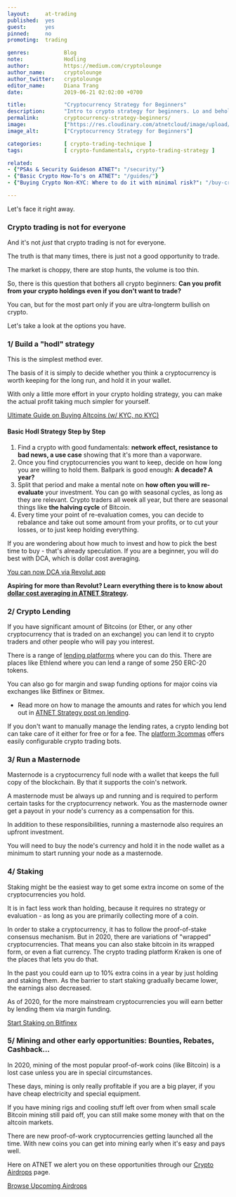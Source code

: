 ```yaml
---
layout:     at-trading
published:  yes
guest:      yes
pinned:     no
promoting:  trading

genres:           Blog
note:             Hodling
author:           https://medium.com/cryptolounge
author_name:      cryptolounge
author_twitter:   cryptolounge
editor_name:      Diana Trang
date:             2019-06-21 02:02:00 +0700

title:            "Cryptocurrency Strategy for Beginners"
description:      "Intro to crypto strategy for beginners. Lo and behold, there is a strategy even to hodling."
permalink:        cryptocurrency-strategy-beginners/
image:            ["https://res.cloudinary.com/atnetcloud/image/upload/c_lfill,h_360,w_700/v1596693911/atnet/__women/pexels-vlada-karpovich-4050296_zjrjnt.jpg"]
image_alt:        ["Cryptocurrency Strategy for Beginners"]

categories:       [ crypto-trading-technique ]
tags:             [ crypto-fundamentals, crypto-trading-strategy ]

related:
- {"PSAs & Security Guideson ATNET": "/security/"}
- {"Basic Crypto How-To's on ATNET": "/guides/"}
- {"Buying Crypto Non-KYC: Where to do it with minimal risk?": "/buy-crypto-no-kyc/"}

---
```


Let's face it right away.

### Crypto trading is not for everyone

And it's not *just* that crypto trading is not for everyone.

The truth is that many times, there is just not a good opportunity to trade.

The market is choppy, there are stop hunts, the volume is too thin.

So, there is this question that bothers all crypto beginners: **Can you profit from your crypto holdings even if you don't want to trade?**

You can, but for the most part only if you are ultra-longterm bullish on crypto.

Let's take a look at the options you have.

### 1/ Build a "hodl" strategy

This is the simplest method ever.

The basis of it is simply to decide whether you think a cryptocurrency is worth keeping for the long run, and hold it in your wallet.

With only a little more effort in your crypto holding strategy, you can make the actual profit taking much simpler for yourself.

<a class="btn" href="/how-to-buy-altcoins/">Ultimate Guide on Buying Altcoins (w/ KYC, no KYC)</a>


#### Basic Hodl Strategy Step by Step

1. Find a crypto with good fundamentals: **network effect, resistance to bad news, a use case** showing that it's more than a vaporware.
2. Once you find cryptocurrencies you want to keep, decide on how long you are willing to hold them. Ballpark is good enough: **A decade? A year?**
3. Split that period and make a mental note on **how often you will re-evaluate** your investment. You can go with seasonal cycles, as long as they are relevant. Crypto traders all week all year, but there are seasonal things like **the halving cycle** of Bitcoin.
4. Every time your point of re-evaluation comes, you can decide to rebalance and take out some amount from your profits, or to cut your losses, or to just keep holding everything.

If you are wondering about how much to invest and how to pick the best time to buy - that's already speculation. If you are a beginner, you will do best with DCA, which is dollar cost averaging.

<p><a class="btn" href="/howto/revolut-recurring-buy/">You can now DCA via Revolut app</a></p>

**Aspiring for more than Revolut? Learn everything there is to know about [dollar cost averaging in ATNET Strategy](/strategy/dollar-cost-averaging/).**

### 2/ Crypto Lending

If you have significant amount of Bitcoins (or Ether, or any other cryptocurrency that is traded on an exchange) you can lend it to crypto traders and other people who will pay you interest.

There is a range of [lending platforms](https://www.cryptocoinzone.com/bitcoin-lending/) where you can do this. There are places like Ethlend where you can lend a range of some 250 ERC-20 tokens.

You can also go for margin and swap funding options for major coins via exchanges like Bitfinex or Bitmex.

* Read more on how to manage the amounts and rates for which you lend out in [ATNET Strategy post on lending](/strategy/cryptocurrency-lending/).

If you don't want to manually manage the lending rates, a crypto lending bot can take care of it either for free or for a fee. The [platform 3commas](http://bit.ly/34Zampi) offers easily configurable crypto trading bots.

### 3/ Run a Masternode

Masternode is a cryptocurrency full node with a wallet that keeps the full copy of the blockchain. By that it supports the coin's network.

A masternode must be always up and running and is required to perform certain tasks for the cryptocurrency network. You as the masternode owner get a payout in your node's currency as a compensation for this.

In addition to these responsibilities, running a masternode also requires an upfront investment.

You will need to buy the node's currency and hold it in the node wallet as a minimum to start running your node as a masternode.

### 4/ Staking

Staking might be the easiest way to get some extra income on some of the cryptocurrencies you hold.

It is in fact less work than holding, because it requires no strategy or evaluation - as long as you are primarily collecting more of a coin.

In order to stake a cryptocurrency, it has to follow the proof-of-stake consensus mechanism. But in 2020, there are variations of "wrapped" cryptocurrencies. That means you can also stake bitcoin in its wrapped form, or even a fiat currency. The crypto trading platform Kraken is one of the places that lets you do that.

In the past you could earn up to 10% extra coins in a year by just holding and staking them. As the barrier to start staking gradually became lower, the earnings also decreased.

As of 2020, for the more mainstream cryptocurrencies you will earn better by lending them via margin funding.

<p><a class="btn" href="http://bit.ly/catch-me-if-ya-can">Start Staking on Bitfinex</a></p>

### 5/ Mining and other early opportunities: Bounties, Rebates, Cashback...

In 2020, mining of the most popular proof-of-work coins (like Bitcoin) is a lost case unless you are in special circumstances.

These days, mining is only really profitable if you are a big player, if you have cheap electricity and special equipment.

If you have mining rigs and cooling stuff left over from when small scale Bitcoin mining still paid off, you can still make some money with that on the altcoin markets.

There are new proof-of-work cryptocurrencies getting launched all the time. With new coins you can get into mining early when it's easy and pays well.

Here on ATNET we alert you on these opportunities through our [Crypto Airdrops](/airdrops/) page.

<p><a class="btn" href="/airdrops/">Browse Upcoming Airdrops</a></p>
